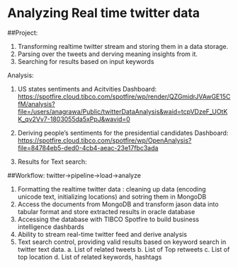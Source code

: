 # Analyzing Real time twitter data 

##Project: 
1. Transforming realtime twitter stream and storing them in a data storage. 
2. Parsing over the tweets and derving meaning insights from it. 
3. Searching for results based on input keywords

Analysis:

1. US states sentiments and Acitvities
Dashboard:
https://spotfire.cloud.tibco.com/spotfire/wp/render/QZGmidrJVAwGE15CfM/analysis?file=/users/anagrawa/Public/twitterDataAnalysis&waid=tcpVDzeF_UOtKK_qv2Vv7-1803055da5xPpJ&wavid=0

2. Deriving people’s sentiments for the presidential candidates
Dashboard:
https://spotfire.cloud.tibco.com/spotfire/wp/OpenAnalysis?file=84784eb5-ded0-4cb4-aeac-23e17fbc3ada

3. Results for Text search:

   

##Workflow: 
twitter->pipeline->load->analyze

1. Formatting the realtime twitter data : cleaning up data (encoding unicode text, initializing locations) and sotring them in MongoDB
2. Access the documents from MongoDB and transform jason data into tabular format and store extracted results in oracle database
3. Accessing the database with TIBCO Spotfire to build business intelligence dashbards
4. Ability to stream real-time twitter feed and derive analysis
5. Text search control, providing valid results based on keyword search in twitter text data.
   a. List of related tweets
   b. List of Top retweets
   c. List of top location
   d. List of related keywords, hashtags
